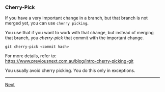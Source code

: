 ### Cherry-Pick

If you have a very important change in a branch, but that branch is not merged yet, you can use `cherry picking`.

You use that if you want to work with that change, but instead of merging that branch, you *cherry-pick* that commit with the important change.
```
git cherry-pick <commit hash>
```

For more details, refer to:  
https://www.previousnext.com.au/blog/intro-cherry-picking-git

You usually avoid cherry picking. You do this only in exceptions.

---

[Next](19-resources.md)

